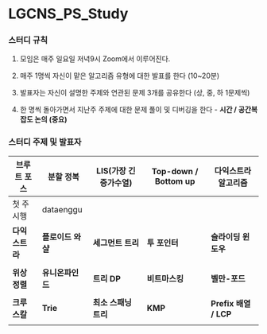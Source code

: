 # LGCNS_PS_Study
### 스터디 규칙

1. 모임은 매주 일요일 저녁9시 Zoom에서 이루어진다.

2. 매주 1명씩 자신이 맡은 알고리즘 유형에 대한 발표를 한다 (10~20분)

3. 발표자는 자신이 설명한 주제와 연관된 문제 3개를 공유한다 (상, 중, 하 1문제씩)

4. 한 명씩 돌아가면서 지난주 주제에 대한 문제 풀이 및 디버깅을 한다 - **시간 / 공간복잡도 논의 (중요)**





### 스터디 주제 및 발표자

| 브루트 포스    | 분할 정복         | LIS(가장 긴 증가수열) | Top-down / Bottom up | 다익스트라 알고리즘   |
| -------------- | ----------------- | --------------------- | -------------------- | --------------------- |
| 첫 주 시행     | dataenggu         |                       |                      |                       |
| **다익스트라** | **플로이드 와샬** | **세그먼트 트리**     | **투 포인터**        | **슬라이딩 윈도우**   |
|                |                   |                       |                      |                       |
| **위상 정렬**  | **유니온파인드**  | **트리 DP**           | **비트마스킹**       | **벨만-포드**         |
|                |                   |                       |                      |                       |
| **크루스칼**   | **Trie**          | **최소 스패닝 트리**  | **KMP**              | **Prefix 배열 / LCP** |
|                |                   |                       |                      |                       |
